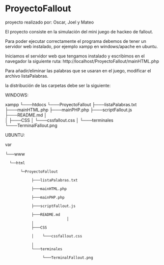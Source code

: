 # ProyectoFallout

proyecto realizado por: Oscar, Joel y Mateo

El proyecto consiste en la simulación del mini juego de hackeo de fallout.

Para poder ejecutar correctamente el programa debemos de tener un servidor web instalado, por ejemplo xampp en windows/apache en ubuntu.

Iniciamos el servidor web que tengamos instalado y escribimos en el navegador la siguiente ruta: http://localhost/ProyectoFallout/mainHTML.php

Para añadir/eliminar las palabras que se usaran en el juego, modificar el archivo listaPalabras.

la distribución de las carpetas debe ser la siguiente:

WINDOWS:

  xampp 
	└───htdocs
			└───ProyectoFallout
					├───listaPalabras.txt
					├───mainHTML.php
					├───mainPHP.php
					├───scriptFallout.js
					├───README.md
					│   
					│
					├───CSS
					│    └───cssfallout.css
					│
					└───terminales
					     └───TerminalFallout.png


UBUNTU:

var

 └──www

 	  └──html

 	   	   └─ProyectoFallout

				├───listaPalabras.txt

				├───mainHTML.php

				├───mainPHP.php

				├───scriptFallout.js

				├───README.md
								│   
				│
				├───CSS

				│    └───cssfallout.css

				│
				└───terminales
				
				     └───TerminalFallout.png


